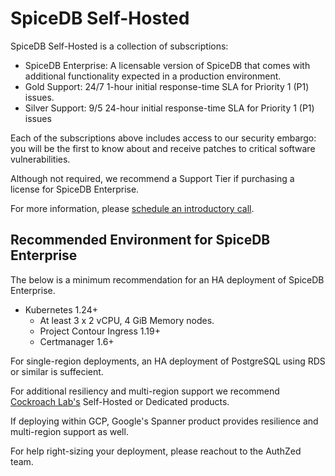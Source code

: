 # SpiceDB Self-Hosted

SpiceDB Self-Hosted is a collection of subscriptions:

- SpiceDB Enterprise: A licensable version of SpiceDB that comes with additional functionality expected in a production environment.
- Gold Support: 24/7 1-hour initial response-time SLA for Priority 1 (P1) issues.
- Silver Support: 9/5 24-hour initial response-time SLA for Priority 1 (P1) issues

Each of the subscriptions above includes access to our security embargo: you will be the first to know about and receive patches to critical software vulnerabilities.

Although not required, we recommend a Support Tier if purchasing a license for SpiceDB Enterprise.

For more information, please [schedule an introductory call].

[schedule an introductory call]: https://authzed.com/call/?utm_source=docs

## Recommended Environment for SpiceDB Enterprise

The below is a minimum recommendation for an HA deployment of SpiceDB Enterprise.

  - Kubernetes 1.24+
    - At least 3 x 2 vCPU, 4 GiB Memory nodes.
    - Project Contour Ingress 1.19+
    - Certmanager 1.6+

For single-region deployments, an HA deployment of PostgreSQL using RDS or similar is suffecient.

For additional resiliency and multi-region support we recommend [Cockroach Lab's](https://www.cockroachlabs.com) Self-Hosted or Dedicated products.

If deploying within GCP, Google's Spanner product provides resilience and multi-region support as well.

For help right-sizing your deployment, please reachout to the AuthZed team.